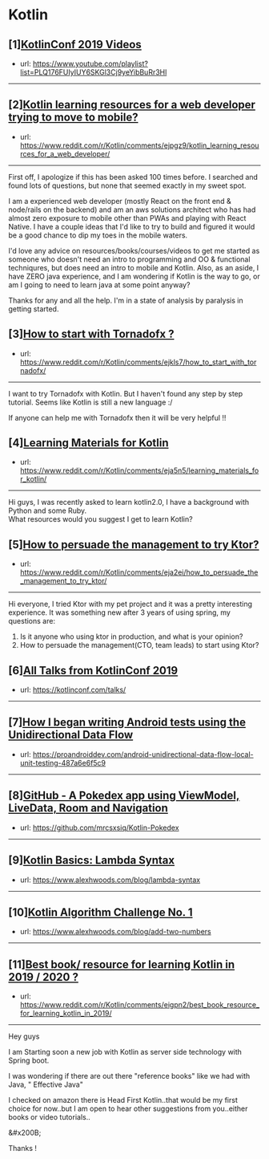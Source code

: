 # Kotlin
## [1][KotlinConf 2019 Videos](https://www.reddit.com/r/Kotlin/comments/ebd0np/kotlinconf_2019_videos/)
- url: https://www.youtube.com/playlist?list=PLQ176FUIyIUY6SKGl3Cj9yeYibBuRr3Hl
---

## [2][Kotlin learning resources for a web developer trying to move to mobile?](https://www.reddit.com/r/Kotlin/comments/ejpgz9/kotlin_learning_resources_for_a_web_developer/)
- url: https://www.reddit.com/r/Kotlin/comments/ejpgz9/kotlin_learning_resources_for_a_web_developer/
---
First off, I apologize if this has been asked 100 times before.  I searched and found lots of questions, but none that seemed exactly in my sweet spot.

I am a experienced web developer (mostly React on the front end &amp; node/rails on the backend) and am an aws solutions architect who has had almost zero exposure to mobile other than PWAs and playing with React Native.  I have a couple ideas that I'd like to try to build and figured it would be a good chance to dip my toes in the mobile waters.

I'd love any advice on resources/books/courses/videos to get me started as someone who doesn't need an intro to programming and OO &amp; functional techniqures, but does need an intro to mobile and Kotlin.  Also, as an aside, I have ZERO java experience, and I am wondering if Kotlin is the way to go, or am I going to need to learn java at some point anyway?

Thanks for any and all the help.  I'm in a state of analysis by paralysis in getting started.
## [3][How to start with Tornadofx ?](https://www.reddit.com/r/Kotlin/comments/ejkls7/how_to_start_with_tornadofx/)
- url: https://www.reddit.com/r/Kotlin/comments/ejkls7/how_to_start_with_tornadofx/
---
I want to try Tornadofx with Kotlin. But I haven't found any step by step tutorial. Seems like Kotlin is still a new language :/

If anyone can help me with Tornadofx then it will be very helpful !!
## [4][Learning Materials for Kotlin](https://www.reddit.com/r/Kotlin/comments/eja5n5/learning_materials_for_kotlin/)
- url: https://www.reddit.com/r/Kotlin/comments/eja5n5/learning_materials_for_kotlin/
---
Hi guys, I was recently asked to learn kotlin2.0, I have a background with Python and some Ruby.   
What resources would you suggest I get to learn Kotlin?
## [5][How to persuade the management to try Ktor?](https://www.reddit.com/r/Kotlin/comments/eja2ei/how_to_persuade_the_management_to_try_ktor/)
- url: https://www.reddit.com/r/Kotlin/comments/eja2ei/how_to_persuade_the_management_to_try_ktor/
---
Hi everyone, I tried Ktor with my pet project and it was a pretty interesting experience. It was something new after 3 years of using spring, my questions are:
1) Is it anyone who using ktor in production, and what is your opinion?
2) How to persuade the management(CTO, team leads) to start using Ktor?
## [6][All Talks from KotlinConf 2019](https://www.reddit.com/r/Kotlin/comments/eiwuas/all_talks_from_kotlinconf_2019/)
- url: https://kotlinconf.com/talks/
---

## [7][How I began writing Android tests using the Unidirectional Data Flow](https://www.reddit.com/r/Kotlin/comments/ej1jkp/how_i_began_writing_android_tests_using_the/)
- url: https://proandroiddev.com/android-unidirectional-data-flow-local-unit-testing-487a6e6f5c9
---

## [8][GitHub - A Pokedex app using ViewModel, LiveData, Room and Navigation](https://www.reddit.com/r/Kotlin/comments/eil6bn/github_a_pokedex_app_using_viewmodel_livedata/)
- url: https://github.com/mrcsxsiq/Kotlin-Pokedex
---

## [9][Kotlin Basics: Lambda Syntax](https://www.reddit.com/r/Kotlin/comments/eiqkmt/kotlin_basics_lambda_syntax/)
- url: https://www.alexhwoods.com/blog/lambda-syntax
---

## [10][Kotlin Algorithm Challenge No. 1](https://www.reddit.com/r/Kotlin/comments/eino5f/kotlin_algorithm_challenge_no_1/)
- url: https://www.alexhwoods.com/blog/add-two-numbers
---

## [11][Best book/ resource for learning Kotlin in 2019 / 2020 ?](https://www.reddit.com/r/Kotlin/comments/eigpn2/best_book_resource_for_learning_kotlin_in_2019/)
- url: https://www.reddit.com/r/Kotlin/comments/eigpn2/best_book_resource_for_learning_kotlin_in_2019/
---
Hey guys 

I am Starting soon a new job with Kotlin as server side technology with Spring boot.

I was wondering if there are out there "reference books" like we had with Java, " Effective Java"

I checked on amazon there is Head First Kotlin..that would be my first choice for now..but I am open to hear other suggestions from you..either books or video tutorials..

&amp;#x200B;

Thanks !
